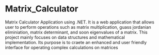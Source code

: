 # Matrix_Calculator
Matrix Calculator Application using .NET. It is a web application that allows user to perform operations such as matrix multiplication, guass jordanian eliminiation, matrix determinant, and soon eigenvalues of a matrix. This project mainly focuses on data structures and mathematical implementation. Its purpose is to craete an enhanced and user friendly interface for operating complex calculations on matrices

